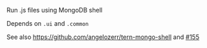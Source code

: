 
Run .js files using MongoDB shell

Depends on `.ui` and `.common`

See also <https://github.com/angelozerr/tern-mongo-shell>
and [#155](https://github.com/angelozerr/tern.java/issues/155)
